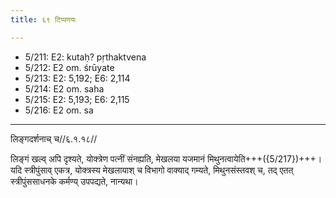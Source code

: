 ```yaml
---
title: ६९ टिप्पणयः

---
```

- 5/211: E2: kutaḥ? pṛthaktvena
- 5/212: E2 om. śrūyate
- 5/213: E2: 5,192; E6: 2,114
- 5/214: E2 om. saha
- 5/215: E2: 5,193; E6: 2,115
- 5/216: E2 om. sa

____________________________________________


लिङ्गदर्शनाच् च//६.१.१८//

लिङ्गं खल्व् अपि दृश्यते, योक्त्रेण पत्नीं संनह्यति, मेखलया यजमानं मिथुनत्वायेति+++({5/217})+++। यदि स्त्रीपुंसाव् एकत्र, योक्त्रस्य मेखलायाश् च विभागो वाक्याद् गम्यते, मिथुनसंस्तवश् च, तद् एतत् स्त्रीपुंससाधनके कर्मण्य् उपपद्यते, नान्यथा।
